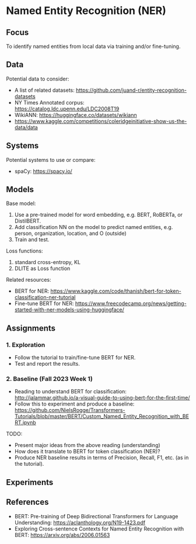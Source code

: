 # Named Entity Recognition (NER)

## Focus

To identify named entities from local data via training and/or fine-tuning. 

## Data

Potential data to consider: 
+ A list of related datasets: https://github.com/juand-r/entity-recognition-datasets
+ NY Times Annotated corpus: https://catalog.ldc.upenn.edu/LDC2008T19
+ WikiANN: https://huggingface.co/datasets/wikiann
+ https://www.kaggle.com/competitions/coleridgeinitiative-show-us-the-data/data

## Systems

Potential systems to use or compare: 
+ spaCy: https://spacy.io/

## Models

Base model: 
1. Use a pre-trained model for word embedding, e.g. BERT, RoBERTa, or DistilBERT. 
2. Add classification NN on the model to predict named entities, e.g. person, organization, location, and O (outside)
3. Train and test. 

Loss functions: 
1. standard cross-entropy, KL
2. DLITE as Loss function

Related resources: 
+ BERT for NER: https://www.kaggle.com/code/thanish/bert-for-token-classification-ner-tutorial
+ Fine-tune BERT for NER: https://www.freecodecamp.org/news/getting-started-with-ner-models-using-huggingface/


## Assignments

### 1. Exploration

+ Follow the tutorial to train/fine-tune BERT for NER. 
+ Test and report the results. 

### 2. Baseline (Fall 2023 Week 1)

* Reading to understand BERT for classification: http://jalammar.github.io/a-visual-guide-to-using-bert-for-the-first-time/
* Follow this to experiment and produce a baseline: https://github.com/NielsRogge/Transformers-Tutorials/blob/master/BERT/Custom_Named_Entity_Recognition_with_BERT.ipynb

TODO: 
* Present major ideas from the above reading (understanding)
* How does it translate to BERT for token classification (NER)? 
* Produce NER baseline results in terms of Precision, Recall, F1, etc. (as in the tutorial). 

## Experiments


## References

* BERT: Pre-training of Deep Bidirectional Transformers for Language Understanding: https://aclanthology.org/N19-1423.pdf
* Exploring Cross-sentence Contexts for Named Entity Recognition with BERT: https://arxiv.org/abs/2006.01563

